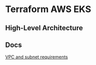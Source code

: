 # Terraform AWS EKS

## High-Level Architecture

## Docs
[VPC and subnet requirements](https://docs.aws.amazon.com/eks/latest/userguide/network-reqs.html)

